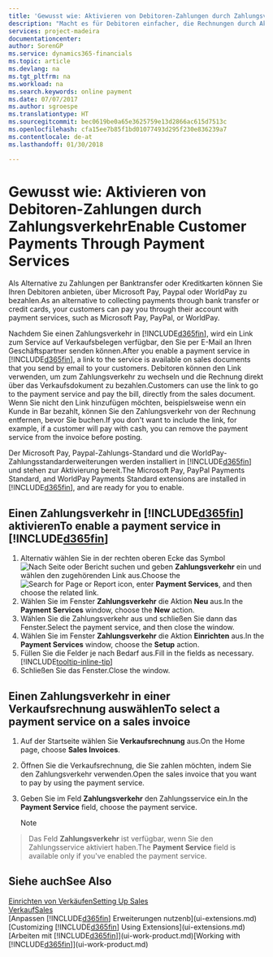 ```yaml
---
title: 'Gewusst wie: Aktivieren von Debitoren-Zahlungen durch Zahlungsverkehr.| Microsoft Docs'
description: "Macht es für Debitoren einfacher, die Rechnungen durch Aktivierung des Zahlungsverkehrs zu bezahlen."
services: project-madeira
documentationcenter: 
author: SorenGP
ms.service: dynamics365-financials
ms.topic: article
ms.devlang: na
ms.tgt_pltfrm: na
ms.workload: na
ms.search.keywords: online payment
ms.date: 07/07/2017
ms.author: sgroespe
ms.translationtype: HT
ms.sourcegitcommit: bec0619be0a65e3625759e13d2866ac615d7513c
ms.openlocfilehash: cfa15ee7b85f1bd01077493d295f230e836239a7
ms.contentlocale: de-at
ms.lasthandoff: 01/30/2018

---
```

# <a name="enable-customer-payments-through-payment-services"></a><span data-ttu-id="24774-103">Gewusst wie: Aktivieren von Debitoren-Zahlungen durch Zahlungsverkehr</span><span class="sxs-lookup"><span data-stu-id="24774-103">Enable Customer Payments Through Payment Services</span></span>
<span data-ttu-id="24774-104">Als Alternative zu Zahlungen per Banktransfer oder Kreditkarten können Sie Ihren Debitoren anbieten, über Microsoft Pay, Paypal oder WorldPay zu bezahlen.</span><span class="sxs-lookup"><span data-stu-id="24774-104">As an alternative to collecting payments through bank transfer or credit cards, your customers can pay you through their account with payment services, such as Microsoft Pay, PayPal, or WorldPay.</span></span>  

<span data-ttu-id="24774-105">Nachdem Sie einen Zahlungsverkehr in [!INCLUDE[d365fin](includes/d365fin_md.md)], wird ein Link zum Service auf Verkaufsbelegen verfügbar, den Sie per E-Mail an Ihren Geschäftspartner senden können.</span><span class="sxs-lookup"><span data-stu-id="24774-105">After you enable a payment service in [!INCLUDE[d365fin](includes/d365fin_md.md)], a link to the service is available on sales documents that you send by email to your customers.</span></span> <span data-ttu-id="24774-106">Debitoren können den Link verwenden, um zum Zahlungsverkehr zu wechseln und die Rechnung direkt über das Verkaufsdokument zu bezahlen.</span><span class="sxs-lookup"><span data-stu-id="24774-106">Customers can use the link to go to the payment service and pay the bill, directly from the sales document.</span></span> <span data-ttu-id="24774-107">Wenn Sie nicht den Link hinzufügen möchten, beispielsweise wenn ein Kunde in Bar bezahlt, können Sie den Zahlungsverkehr von der Rechnung entfernen, bevor Sie buchen.</span><span class="sxs-lookup"><span data-stu-id="24774-107">If you don't want to include the link, for example, if a customer will pay with cash, you can remove the payment service from the invoice before posting.</span></span>  

<span data-ttu-id="24774-108">Der Microsoft Pay, Paypal-Zahlungs-Standard und die WorldPay-Zahlungsstandarderweiterungen werden installiert in [!INCLUDE[d365fin](includes/d365fin_md.md)] und stehen zur Aktivierung bereit.</span><span class="sxs-lookup"><span data-stu-id="24774-108">The Microsoft Pay, PayPal Payments Standard, and WorldPay Payments Standard extensions are installed in [!INCLUDE[d365fin](includes/d365fin_md.md)], and are ready for you to enable.</span></span>  

## <a name="to-enable-a-payment-service-in-included365finincludesd365finmdmd"></a><span data-ttu-id="24774-109">Einen Zahlungsverkehr in [!INCLUDE[d365fin](includes/d365fin_md.md)] aktivieren</span><span class="sxs-lookup"><span data-stu-id="24774-109">To enable a payment service in [!INCLUDE[d365fin](includes/d365fin_md.md)]</span></span>
1. <span data-ttu-id="24774-110">Alternativ wählen Sie in der rechten oberen Ecke das Symbol ![Nach Seite oder Bericht suchen](media/ui-search/search_small.png "Nach Seite oder Bericht suchen") und geben **Zahlungsverkehr** ein und wählen den zugehörenden Link aus.</span><span class="sxs-lookup"><span data-stu-id="24774-110">Choose the ![Search for Page or Report](media/ui-search/search_small.png "Search for Page or Report icon") icon, enter **Payment Services**, and then choose the related link.</span></span>  
2. <span data-ttu-id="24774-111">Wählen Sie im Fenster **Zahlungsverkehr** die Aktion **Neu** aus.</span><span class="sxs-lookup"><span data-stu-id="24774-111">In the **Payment Services** window, choose the **New** action.</span></span>  
3. <span data-ttu-id="24774-112">Wählen Sie die Zahlungsverkehr aus und schließen Sie dann das Fenster.</span><span class="sxs-lookup"><span data-stu-id="24774-112">Select the payment service, and then close the window.</span></span>  
4. <span data-ttu-id="24774-113">Wählen Sie im Fenster **Zahlungsverkehr** die Aktion **Einrichten** aus.</span><span class="sxs-lookup"><span data-stu-id="24774-113">In the **Payment Services** window, choose the **Setup** action.</span></span>  
5. <span data-ttu-id="24774-114">Füllen Sie die Felder je nach Bedarf aus.</span><span class="sxs-lookup"><span data-stu-id="24774-114">Fill in the fields as necessary.</span></span> [!INCLUDE[tooltip-inline-tip](includes/tooltip-inline-tip_md.md)]  
6. <span data-ttu-id="24774-115">Schließen Sie das Fenster.</span><span class="sxs-lookup"><span data-stu-id="24774-115">Close the window.</span></span>  

## <a name="to-select-a-payment-service-on-a-sales-invoice"></a><span data-ttu-id="24774-116">Einen Zahlungsverkehr in einer Verkaufsrechnung auswählen</span><span class="sxs-lookup"><span data-stu-id="24774-116">To select a payment service on a sales invoice</span></span>
1. <span data-ttu-id="24774-117">Auf der Startseite wählen Sie **Verkaufsrechnung** aus.</span><span class="sxs-lookup"><span data-stu-id="24774-117">On the Home page, choose **Sales Invoices**.</span></span>  
2. <span data-ttu-id="24774-118">Öffnen Sie die Verkaufsrechnung, die Sie zahlen möchten, indem Sie den Zahlungsverkehr verwenden.</span><span class="sxs-lookup"><span data-stu-id="24774-118">Open the sales invoice that you want to pay by using the payment service.</span></span>  
3. <span data-ttu-id="24774-119">Geben Sie im Feld **Zahlungsverkehr** den Zahlungsservice ein.</span><span class="sxs-lookup"><span data-stu-id="24774-119">In the **Payment Service** field, choose the payment service.</span></span>  

    > [!NOTE]  
>   <span data-ttu-id="24774-120">Das Feld **Zahlungsverkehr** ist verfügbar, wenn Sie den Zahlungsservice aktiviert haben.</span><span class="sxs-lookup"><span data-stu-id="24774-120">The **Payment Service** field is available only if you've enabled the payment service.</span></span>  

## <a name="see-also"></a><span data-ttu-id="24774-121">Siehe auch</span><span class="sxs-lookup"><span data-stu-id="24774-121">See Also</span></span>  
[<span data-ttu-id="24774-122">Einrichten von Verkäufen</span><span class="sxs-lookup"><span data-stu-id="24774-122">Setting Up Sales</span></span>](sales-setup-sales.md)  
[<span data-ttu-id="24774-123">Verkauf</span><span class="sxs-lookup"><span data-stu-id="24774-123">Sales</span></span>](sales-manage-sales.md)  
<span data-ttu-id="24774-124">[Anpassen [!INCLUDE[d365fin](includes/d365fin_md.md)] Erweiterungen nutzenb](ui-extensions.md)</span><span class="sxs-lookup"><span data-stu-id="24774-124">[Customizing [!INCLUDE[d365fin](includes/d365fin_md.md)] Using Extensions](ui-extensions.md)</span></span>  
<span data-ttu-id="24774-125">[Arbeiten mit [!INCLUDE[d365fin](includes/d365fin_md.md)]](ui-work-product.md)</span><span class="sxs-lookup"><span data-stu-id="24774-125">[Working with [!INCLUDE[d365fin](includes/d365fin_md.md)]](ui-work-product.md)</span></span>  

